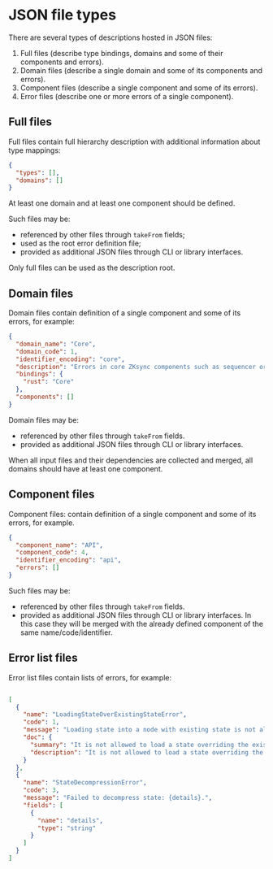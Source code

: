# JSON file types

There are several types of descriptions hosted in JSON files:

1. Full files (describe type bindings, domains and some of their components and errors).
2. Domain files (describe a single domain and some of its components and errors).
3. Component files (describe a single component and some of its errors).
4. Error files (describe one or more errors of a single component).

## Full files

Full files contain full hierarchy description with additional information about type mappings:

```json
{
  "types": [],
  "domains": []
}
```
At least one domain and at least one component should be defined.

Such files may be:

- referenced by other files through `takeFrom` fields;
- used as the root error definition file;
- provided as additional JSON files through CLI or library interfaces.

Only full files can be used as the description root.

## Domain files

Domain files contain definition of a single component and some of its errors, for example:

```json
{
  "domain_name": "Core",
  "domain_code": 1,
  "identifier_encoding": "core",
  "description": "Errors in core ZKsync components such as sequencer or mempool.",
  "bindings": {
    "rust": "Core"
  },
  "components": []
}
```

Domain files may be:

- referenced by other files through `takeFrom` fields.
- provided as additional JSON files through CLI or library interfaces.

When all input files and their dependencies are collected and merged, all
domains should have at least one component.

## Component files

Component files: contain definition of a single component and some of its errors, for example. 

```json
{
  "component_name": "API",
  "component_code": 4,
  "identifier_encoding": "api",
  "errors": []
}
```

Such files may be:

- referenced by other files through `takeFrom` fields.
- provided as additional JSON files through CLI or library interfaces. In this case they will be merged with the already defined component of the same name/code/identifier.

## Error list files

Error list files contain lists of errors, for example:

```json

[
  {
    "name": "LoadingStateOverExistingStateError",
    "code": 1,
    "message": "Loading state into a node with existing state is not allowed.",
    "doc": {
      "summary": "It is not allowed to load a state overriding the existing node state.",
      "description": "It is not allowed to load a state overriding the existing node state. If you have a use case for that, please create an issue."
    }
  },
  {
    "name": "StateDecompressionError",
    "code": 3,
    "message": "Failed to decompress state: {details}.",
    "fields": [
      {
        "name": "details",
        "type": "string"
      }
    ]
  }
]
```
